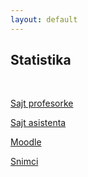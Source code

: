 ```yaml
---
layout: default
---
```


## Statistika

<br>

[Sajt profesorke](http://www.matf.bg.ac.rs/p/bojana-milosevic/kurs/1123/statistika-i-smer/)

[Sajt asistenta](http://www.matf.bg.ac.rs/p/mihajlo-srbakoski/kurs/1146/statistika/)

[Moodle](https://hilbert.matf.bg.ac.rs/moodle/course/view.php?id=216)

[Snimci](https://www.youtube.com/playlist?list=PL9cP0JUvDP46M0zGGcxv57QV3ox8ukF2L)
